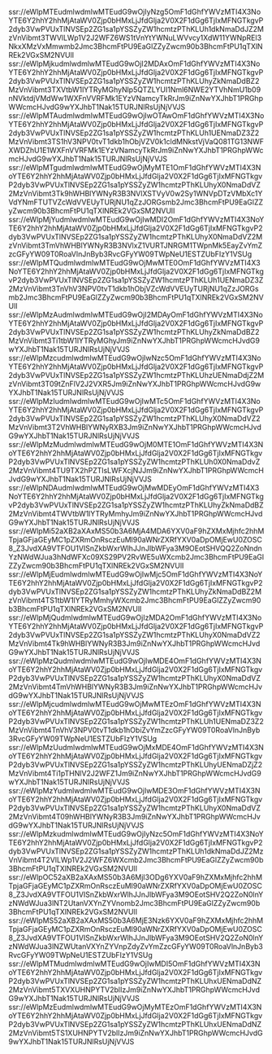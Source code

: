 ssr://eWlpMTEudmlwdmlwMTEudG9wOjIyNzg5OmF1dGhfYWVzMTI4X3NoYTE6Y2hhY2hhMjAtaWV0Zjp0bHMxLjJfdGlja2V0X2F1dGg6TjIxMFNGTkgvP2dyb3VwPVUxTlNVSEp2ZG1sa1pYSSZyZW1hcmtzPThKLUh1dkNmaDdJZ2MzVnVibmt3TWVlLWp1V2J2WFZ6WS1tVnYtYWNuLWVvcy1XdW11YWNpREl3NkxXMzVxMmwmb2Jmc3BhcmFtPU9EaGlZZyZwcm90b3BhcmFtPU1qTXlNREk2VGxSM2NVUlI
ssr://eWlpMjkudmlwdmlwMTEudG9wOjI2MDAxOmF1dGhfYWVzMTI4X3NoYTE6Y2hhY2hhMjAtaWV0Zjp0bHMxLjJfdGlja2V0X2F1dGg6TjIxMFNGTkgvP2dyb3VwPVUxTlNVSEp2ZG1sa1pYSSZyZW1hcmtzPThKLUhyZkNmaDdBZ2MzVnVibmt3TXVtbW1lYTRyMGhyNlp5QTZLYUI1Nml6NWE2YTVhNmU1b09nNVktdjVMdWw1WXFnVVRFMk1EYzVNamcyTkRrJm9iZnNwYXJhbT1PRGhpWWcmcHJvdG9wYXJhbT1Nak15TURJNlRsUjNjVVJS
ssr://eWlpMTAudmlwdmlwMTEudG9wOjIwOTAwOmF1dGhfYWVzMTI4X3NoYTE6Y2hhY2hhMjAtaWV0Zjp0bHMxLjJfdGlja2V0X2F1dGg6TjIxMFNGTkgvP2dyb3VwPVUxTlNVSEp2ZG1sa1pYSSZyZW1hcmtzPThKLUh1UENmaDZ3Z2MzVnVibmt3TS1hV3NPV0tvT1dkb1hObjVZV0k1cldMNkstVjVaQ081TG13NWFXWDZhU1E1WXFnVVRFMk1EYzVNamcyTkRrJm9iZnNwYXJhbT1PRGhpWWcmcHJvdG9wYXJhbT1Nak15TURJNlRsUjNjVVJS
ssr://eWlpMTgudmlwdmlwMTEudG9wOjMyMTE1OmF1dGhfYWVzMTI4X3NoYTE6Y2hhY2hhMjAtaWV0Zjp0bHMxLjJfdGlja2V0X2F1dGg6TjIxMFNGTkgvP2dyb3VwPVUxTlNVSEp2ZG1sa1pYSSZyZW1hcmtzPThKLUhyX0NmaDdVZ2MzVnVibmt3Tk9hWHBlYWNyR3B3NVlXSTVyV0w2Sy1WNVpDTzVMbXc1YVdYNmFTUTVZcWdVVEUyTURjNU1qZzJORGsmb2Jmc3BhcmFtPU9EaGlZZyZwcm90b3BhcmFtPU1qTXlNREk2VGxSM2NVUlI
ssr://eWlpMjYudmlwdmlwMTEudG9wOjIwMDI2OmF1dGhfYWVzMTI4X3NoYTE6Y2hhY2hhMjAtaWV0Zjp0bHMxLjJfdGlja2V0X2F1dGg6TjIxMFNGTkgvP2dyb3VwPVUxTlNVSEp2ZG1sa1pYSSZyZW1hcmtzPThKLUhyX0NmaDdVZ2MzVnVibmt3TmVhWHBlYWNyR3B3NVlxZ1VURTJNRGM1TWpnMk5EayZvYmZzcGFyYW09T0RoaVlnJnByb3RvcGFyYW09TWpNeU1ESTZUbFIzY1VSUg
ssr://eWlpMTQudmlwdmlwMTEudG9wOjMwMTE0OmF1dGhfYWVzMTI4X3NoYTE6Y2hhY2hhMjAtaWV0Zjp0bHMxLjJfdGlja2V0X2F1dGg6TjIxMFNGTkgvP2dyb3VwPVUxTlNVSEp2ZG1sa1pYSSZyZW1hcmtzPThKLUh1UENmaDZ3Z2MzVnVibmt3TnVhV3NPV0tvT1dkb1hObjVZcWdVVEUyTURjNU1qZzJORGsmb2Jmc3BhcmFtPU9EaGlZZyZwcm90b3BhcmFtPU1qTXlNREk2VGxSM2NVUlI
ssr://eWlpMzAudmlwdmlwMTEudG9wOjI2MDAyOmF1dGhfYWVzMTI4X3NoYTE6Y2hhY2hhMjAtaWV0Zjp0bHMxLjJfdGlja2V0X2F1dGg6TjIxMFNGTkgvP2dyb3VwPVUxTlNVSEp2ZG1sa1pYSSZyZW1hcmtzPThKLUhyZkNmaDdBZ2MzVnVibmt3Ti1tbW1lYTRyMGhyJm9iZnNwYXJhbT1PRGhpWWcmcHJvdG9wYXJhbT1Nak15TURJNlRsUjNjVVJS
ssr://eWlpMzcudmlwdmlwMTEudG9wOjIwNzc5OmF1dGhfYWVzMTI4X3NoYTE6Y2hhY2hhMjAtaWV0Zjp0bHMxLjJfdGlja2V0X2F1dGg6TjIxMFNGTkgvP2dyb3VwPVUxTlNVSEp2ZG1sa1pYSSZyZW1hcmtzPThKLUhzUENmaDdjZ2MzVnVibmt3T09tZnFlV2J2VXR5Jm9iZnNwYXJhbT1PRGhpWWcmcHJvdG9wYXJhbT1Nak15TURJNlRsUjNjVVJS
ssr://eWlpMzIudmlwdmlwMTEudG9wOjIwMTc5OmF1dGhfYWVzMTI4X3NoYTE6Y2hhY2hhMjAtaWV0Zjp0bHMxLjJfdGlja2V0X2F1dGg6TjIxMFNGTkgvP2dyb3VwPVUxTlNVSEp2ZG1sa1pYSSZyZW1hcmtzPThKLUhyX0NmaDdVZ2MzVnVibmt3T2VhWHBlYWNyRXB3Jm9iZnNwYXJhbT1PRGhpWWcmcHJvdG9wYXJhbT1Nak15TURJNlRsUjNjVVJS
ssr://eWlpMzMudmlwdmlwMTEudG9wOjM0MTE1OmF1dGhfYWVzMTI4X3NoYTE6Y2hhY2hhMjAtaWV0Zjp0bHMxLjJfdGlja2V0X2F1dGg6TjIxMFNGTkgvP2dyb3VwPVUxTlNVSEp2ZG1sa1pYSSZyZW1hcmtzPThKLUh0X0NmaDdvZ2MzVnVibmt4TU9TX2hPZTlsLWFXcjNJJm9iZnNwYXJhbT1PRGhpWWcmcHJvdG9wYXJhbT1Nak15TURJNlRsUjNjVVJS
ssr://eWlpNDAudmlwdmlwMTEudG9wOjMwMDEyOmF1dGhfYWVzMTI4X3NoYTE6Y2hhY2hhMjAtaWV0Zjp0bHMxLjJfdGlja2V0X2F1dGg6TjIxMFNGTkgvP2dyb3VwPVUxTlNVSEp2ZG1sa1pYSSZyZW1hcmtzPThKLUhyZkNmaDdBZ2MzVnVibmt4TWVtbW1lYTRyMmhyJm9iZnNwYXJhbT1PRGhpWWcmcHJvdG9wYXJhbT1Nak15TURJNlRsUjNjVVJS
ssr://eWlpMi52aXB2aXAxMS50b3A6MjA4MDA6YXV0aF9hZXMxMjhfc2hhMTpjaGFjaGEyMC1pZXRmOnRsczEuMl90aWNrZXRfYXV0aDpOMjEwU0ZOSC8_Z3JvdXA9VTFOU1VISnZkbWxrWlhJJnJlbWFya3M9OEotSHVQQ2ZoNndnYzNWdWJua3hNdWFXc09XS29PV2RvWE5uWXcmb2Jmc3BhcmFtPU9EaGlZZyZwcm90b3BhcmFtPU1qTXlNREk2VGxSM2NVUlI
ssr://eWlpMjEudmlwdmlwMTEudG9wOjIwMjc5OmF1dGhfYWVzMTI4X3NoYTE6Y2hhY2hhMjAtaWV0Zjp0bHMxLjJfdGlja2V0X2F1dGg6TjIxMFNGTkgvP2dyb3VwPVUxTlNVSEp2ZG1sa1pYSSZyZW1hcmtzPThKLUhyZkNmaDdBZ2MzVnVibmt4TS1tbW1lYTRyMmhyWXcmb2Jmc3BhcmFtPU9EaGlZZyZwcm90b3BhcmFtPU1qTXlNREk2VGxSM2NVUlI
ssr://eWlpMjQudmlwdmlwMTEudG9wOjIzMDA2OmF1dGhfYWVzMTI4X3NoYTE6Y2hhY2hhMjAtaWV0Zjp0bHMxLjJfdGlja2V0X2F1dGg6TjIxMFNGTkgvP2dyb3VwPVUxTlNVSEp2ZG1sa1pYSSZyZW1hcmtzPThKLUhyX0NmaDdVZ2MzVnVibmt4Tk9hWHBlYWNyR3B3Jm9iZnNwYXJhbT1PRGhpWWcmcHJvdG9wYXJhbT1Nak15TURJNlRsUjNjVVJS
ssr://eWlpMzQudmlwdmlwMTEudG9wOjIwMDE4OmF1dGhfYWVzMTI4X3NoYTE6Y2hhY2hhMjAtaWV0Zjp0bHMxLjJfdGlja2V0X2F1dGg6TjIxMFNGTkgvP2dyb3VwPVUxTlNVSEp2ZG1sa1pYSSZyZW1hcmtzPThKLUhyX0NmaDdVZ2MzVnVibmt4TmVhWHBlYWNyR3B3Jm9iZnNwYXJhbT1PRGhpWWcmcHJvdG9wYXJhbT1Nak15TURJNlRsUjNjVVJS
ssr://eWlpMjcudmlwdmlwMTEudG9wOjMwMTEzOmF1dGhfYWVzMTI4X3NoYTE6Y2hhY2hhMjAtaWV0Zjp0bHMxLjJfdGlja2V0X2F1dGg6TjIxMFNGTkgvP2dyb3VwPVUxTlNVSEp2ZG1sa1pYSSZyZW1hcmtzPThKLUh1UENmaDZ3Z2MzVnVibmt4TnVhV3NPV0tvT1dkb1hObiZvYmZzcGFyYW09T0RoaVlnJnByb3RvcGFyYW09TWpNeU1ESTZUbFIzY1VSUg
ssr://eWlpMzUudmlwdmlwMTEudG9wOjMxMDE4OmF1dGhfYWVzMTI4X3NoYTE6Y2hhY2hhMjAtaWV0Zjp0bHMxLjJfdGlja2V0X2F1dGg6TjIxMFNGTkgvP2dyb3VwPVUxTlNVSEp2ZG1sa1pYSSZyZW1hcmtzPThKLUhyUENmaDZjZ2MzVnVibmt4Ti1pTHNlV2J2WFZ1Jm9iZnNwYXJhbT1PRGhpWWcmcHJvdG9wYXJhbT1Nak15TURJNlRsUjNjVVJS
ssr://eWlpMzYudmlwdmlwMTEudG9wOjIwMDE3OmF1dGhfYWVzMTI4X3NoYTE6Y2hhY2hhMjAtaWV0Zjp0bHMxLjJfdGlja2V0X2F1dGg6TjIxMFNGTkgvP2dyb3VwPVUxTlNVSEp2ZG1sa1pYSSZyZW1hcmtzPThKLUhyX0NmaDdVZ2MzVnVibmt4T09hWHBlYWNyR3B3Jm9iZnNwYXJhbT1PRGhpWWcmcHJvdG9wYXJhbT1Nak15TURJNlRsUjNjVVJS
ssr://eWlpMzkudmlwdmlwMTEudG9wOjIyNzc5OmF1dGhfYWVzMTI4X3NoYTE6Y2hhY2hhMjAtaWV0Zjp0bHMxLjJfdGlja2V0X2F1dGg6TjIxMFNGTkgvP2dyb3VwPVUxTlNVSEp2ZG1sa1pYSSZyZW1hcmtzPThKLUh1dkNmaDdJZ2MzVnVibmt4T2VlLWp1V2J2WFZ6WXcmb2Jmc3BhcmFtPU9EaGlZZyZwcm90b3BhcmFtPU1qTXlNREk2VGxSM2NVUlI
ssr://eWlpOC52aXB2aXAxMS50b3A6MjI3ODg6YXV0aF9hZXMxMjhfc2hhMTpjaGFjaGEyMC1pZXRmOnRsczEuMl90aWNrZXRfYXV0aDpOMjEwU0ZOSC8_Z3JvdXA9VTFOU1VISnZkbWxrWlhJJnJlbWFya3M9OEotSHV2Q2ZoN0lnYzNWdWJua3lNT2UtanVXYnZYVnomb2Jmc3BhcmFtPU9EaGlZZyZwcm90b3BhcmFtPU1qTXlNREk2VGxSM2NVUlI
ssr://eWlpMS52aXB2aXAxMS50b3A6MjE3Nzk6YXV0aF9hZXMxMjhfc2hhMTpjaGFjaGEyMC1pZXRmOnRsczEuMl90aWNrZXRfYXV0aDpOMjEwU0ZOSC8_Z3JvdXA9VTFOU1VISnZkbWxrWlhJJnJlbWFya3M9OEotSHV2Q2ZoN0lnYzNWdWJua3lNZWUtanVXYnZYVnpZdyZvYmZzcGFyYW09T0RoaVlnJnByb3RvcGFyYW09TWpNeU1ESTZUbFIzY1VSUg
ssr://eWlpMTMudmlwdmlwMTEudG9wOjIwMDI5OmF1dGhfYWVzMTI4X3NoYTE6Y2hhY2hhMjAtaWV0Zjp0bHMxLjJfdGlja2V0X2F1dGg6TjIxMFNGTkgvP2dyb3VwPVUxTlNVSEp2ZG1sa1pYSSZyZW1hcmtzPThKLUhxUENmaDdNZ2MzVnVibmt5TXVXUHNPYTV2blIzJm9iZnNwYXJhbT1PRGhpWWcmcHJvdG9wYXJhbT1Nak15TURJNlRsUjNjVVJS
ssr://eWlpMzEudmlwdmlwMTEudG9wOjMyMTEzOmF1dGhfYWVzMTI4X3NoYTE6Y2hhY2hhMjAtaWV0Zjp0bHMxLjJfdGlja2V0X2F1dGg6TjIxMFNGTkgvP2dyb3VwPVUxTlNVSEp2ZG1sa1pYSSZyZW1hcmtzPThKLUhxUENmaDdNZ2MzVnVibmt5TS1XUHNPYTV2blIzJm9iZnNwYXJhbT1PRGhpWWcmcHJvdG9wYXJhbT1Nak15TURJNlRsUjNjVVJS

